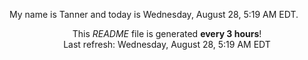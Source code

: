 My name is Tanner and today is Wednesday, August 28, 5:19 AM EDT.

<p align="center">This <i>README</i> file is generated <b>every 3 hours</b>!</br>Last refresh: Wednesday, August 28, 5:19 AM EDT<br /></p>
